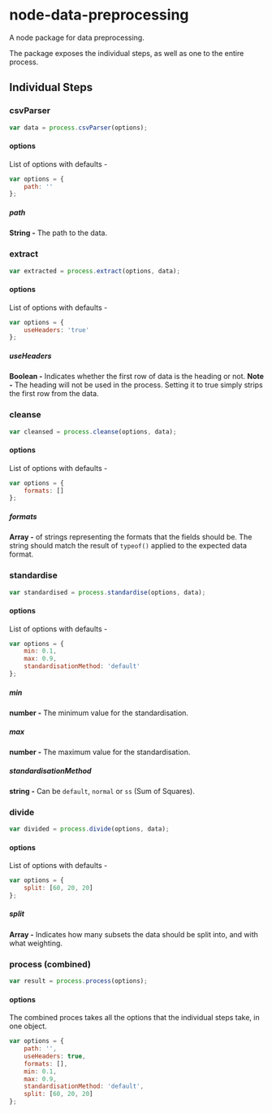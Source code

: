 # node-data-preprocessing
A node package for data preprocessing.

The package exposes the individual steps, as well as one to the entire process.

## Individual Steps
### csvParser
```js
var data = process.csvParser(options);
```
#### options
List of options with defaults -
```js
var options = {
    path: ''
};
```
##### path
**String -** The path to the data.

### extract
```js
var extracted = process.extract(options, data);
```
#### options
List of options with defaults -
```js
var options = {
    useHeaders: 'true'
};
```
##### useHeaders
**Boolean -**  Indicates whether the first row of data is the heading or not.
**Note -** The heading will not be used in the process. Setting it to true simply strips the first row from the data.

### cleanse
```js
var cleansed = process.cleanse(options, data);
```
#### options
List of options with defaults -
```js
var options = {
    formats: []
};
```
##### formats
**Array -** of strings representing the formats that the fields should be. The string should match the result of ```typeof()``` applied to the expected data format.

### standardise
```js
var standardised = process.standardise(options, data);
```
#### options
List of options with defaults -
```js
var options = {
    min: 0.1,
    max: 0.9,
    standardisationMethod: 'default'
};
```
##### min
**number -** The minimum value for the standardisation.

##### max
**number -** The maximum value for the standardisation.

##### standardisationMethod
**string -** Can be ```default```, ```normal``` or ```ss``` (Sum of Squares).

### divide
```js
var divided = process.divide(options, data);
```
#### options
List of options with defaults -
```js
var options = {
    split: [60, 20, 20]
};
```
##### split
**Array -** Indicates how many subsets the data should be split into, and with what weighting. 

### process (combined)
```js
var result = process.process(options);
```
#### options
The combined proces takes all the options that the individual steps take, in one object.
```js
var options = {
    path: '',
    useHeaders: true,
    formats: [],
    min: 0.1,
    max: 0.9,
    standardisationMethod: 'default',
    split: [60, 20, 20]
};
```
